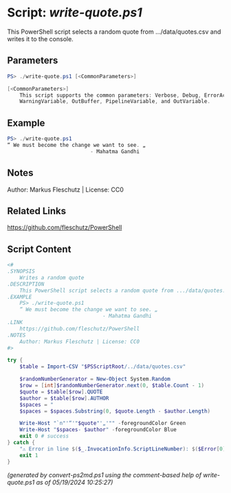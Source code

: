 Script: *write-quote.ps1*
========================

This PowerShell script selects a random quote from .../data/quotes.csv and writes it to the console.

Parameters
----------
```powershell
PS> ./write-quote.ps1 [<CommonParameters>]

[<CommonParameters>]
    This script supports the common parameters: Verbose, Debug, ErrorAction, ErrorVariable, WarningAction, 
    WarningVariable, OutBuffer, PipelineVariable, and OutVariable.
```

Example
-------
```powershell
PS> ./write-quote.ps1
“ We must become the change we want to see. „
                           - Mahatma Gandhi

```

Notes
-----
Author: Markus Fleschutz | License: CC0

Related Links
-------------
https://github.com/fleschutz/PowerShell

Script Content
--------------
```powershell
<#
.SYNOPSIS
	Writes a random quote
.DESCRIPTION
	This PowerShell script selects a random quote from .../data/quotes.csv and writes it to the console.
.EXAMPLE
	PS> ./write-quote.ps1
	“ We must become the change we want to see. „
	                           - Mahatma Gandhi
.LINK
	https://github.com/fleschutz/PowerShell
.NOTES
	Author: Markus Fleschutz | License: CC0
#>

try {
	$table = Import-CSV "$PSScriptRoot/../data/quotes.csv"

	$randomNumberGenerator = New-Object System.Random
	$row = [int]$randomNumberGenerator.next(0, $table.Count - 1)
	$quote = $table[$row].QUOTE
	$author = $table[$row].AUTHOR
	$spaces = "                                                                                                                             "
	$spaces = $spaces.Substring(0, $quote.Length - $author.Length)

	Write-Host "`n"'“'"$quote"'„'"" -foregroundColor Green
	Write-Host "$spaces- $author" -foregroundColor Blue
	exit 0 # success
} catch {
	"⚠️ Error in line $($_.InvocationInfo.ScriptLineNumber): $($Error[0])"
	exit 1
}
```

*(generated by convert-ps2md.ps1 using the comment-based help of write-quote.ps1 as of 05/19/2024 10:25:27)*
